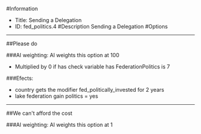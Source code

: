 #Information
 - Title: Sending a Delegation
 - ID: fed_politics.4
#Description
Sending a Delegation
#Options

___
##Please do

###AI weighting:
AI weights this option at 100
 - Multiplied by 0 if has check variable has FederationPolitics is 7


###Efects:<ul><li>country gets the modifier fed_politically_invested for 2 years</li><li>lake federation gain politics = yes</li></ul>

___
##We can't afford the cost

###AI weighting:
AI weights this option at 1

